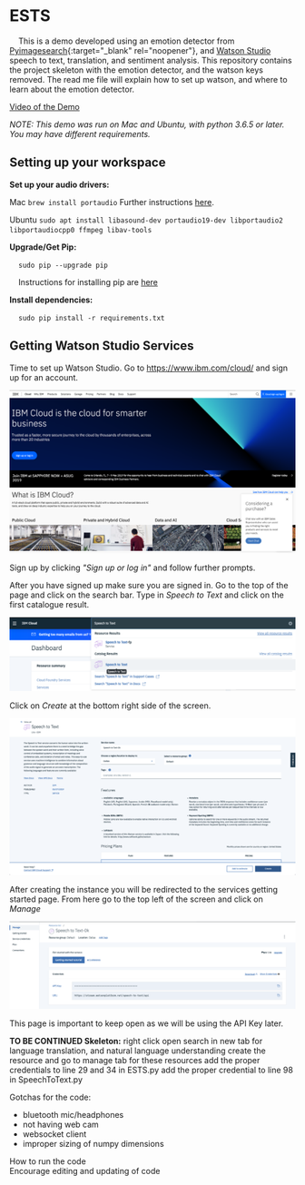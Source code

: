 # ESTS
&nbsp;&nbsp;&nbsp;&nbsp;This is a demo developed using an emotion detector from [Pyimagesearch](www.pyimagesearch.com){:target="_blank" rel="noopener"}, and [Watson Studio](www.ibm.com/Watson/Studio) speech to text, translation, and sentiment analysis. This repository contains the project skeleton with the emotion detector, and the watson keys removed. The read me file will explain how to set up watson, and where to learn about the emotion detector. 

[Video of the Demo](https://youtu.be/VGxX9EylJA8)

*NOTE: This demo was run on Mac and Ubuntu, with python 3.6.5 or later. You may have different requirements.*

## Setting up your workspace 

**Set up your audio drivers:**

Mac `brew install portaudio` Further instructions [here](http://macappstore.org/portaudio/).

Ubuntu `sudo apt install libasound-dev portaudio19-dev libportaudio2 libportaudiocpp0 ffmpeg libav-tools`

**Upgrade/Get Pip:**

&nbsp;&nbsp;&nbsp;&nbsp;`sudo pip --upgrade pip`

&nbsp;&nbsp;&nbsp;&nbsp;Instructions for installing pip are [here](https://pip.pypa.io/en/stable/installing/)

**Install dependencies:**

&nbsp;&nbsp;&nbsp;&nbsp;`sudo pip install -r requirements.txt`

## Getting Watson Studio Services 

Time to set up Watson Studio. Go to https://www.ibm.com/cloud/ and sign up for an account.

![IBM Cloud home page](/images/Picture1.png)

Sign up by clicking *"Sign up or log in"* and follow further prompts.

After you have signed up make sure you are signed in. Go to the top of the page and click on the search bar. Type in *Speech to Text* and click on the first catalogue result. 

![IBM Cloud Speech to text search](/images/Picture2.png)

Click on *Create* at the bottom right side of the screen. 

![Speech to text instance in IBM catalogue](/images/Picture3.png)

After creating the instance you will be redirected to the services getting started page. From here go to the top left of the screen and click on *Manage* 

![Picture of the Managment page for IBM cloud speech to text](/images/Picture4.png)

This page is important to keep open as we will be using the API Key later.

**TO BE CONTINUED Skeleton:** 
right click open search in new tab for language translation, and natural language understanding 
create the resource and go to manage tab for these resources 
add the proper credentials to line 29 and 34 in ESTS.py
add the proper credential to line 98 in SpeechToText.py

Gotchas for the code:
- bluetooth mic/headphones
- not having web cam
- websocket client 
- improper sizing of numpy dimensions 

How to run the code  
Encourage editing and updating of code 



